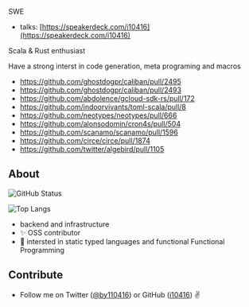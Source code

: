 
SWE

- talks: [https://speakerdeck.com/i10416](https://speakerdeck.com/i10416)

Scala & Rust enthusiast

Have a strong interst in code generation, meta programing and macros

- https://github.com/ghostdogpr/caliban/pull/2495
- https://github.com/ghostdogpr/caliban/pull/2493
- https://github.com/abdolence/gcloud-sdk-rs/pull/172
- https://github.com/indoorvivants/toml-scala/pull/8
- https://github.com/neotypes/neotypes/pull/666
- https://github.com/alonsodomin/cron4s/pull/504
- https://github.com/scanamo/scanamo/pull/1596
- https://github.com/circe/circe/pull/1874
- https://github.com/twitter/algebird/pull/1105


## About

![GitHub Status](https://github-readme-stats.vercel.app/api?username=i10416&count_private=true&show_icons=true&theme=dracula)


![Top Langs](https://github-readme-stats.vercel.app/api/top-langs/?username=i10416&count_private=true&hide=jupyter%20notebook,html,javascript&layout=compact&theme=dracula)

- backend and infrastructure
- ✨ OSS contributor
- 👀 intersted in static typed languages and functional Functional Programming


## Contribute
- Follow me on Twitter ([@by110416](https://twitter.com/by110416)) or GitHub ([i10416](https://github.com/i10416)) ✌️
